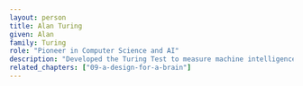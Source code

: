 ```yaml
---
layout: person
title: Alan Turing
given: Alan
family: Turing
role: "Pioneer in Computer Science and AI"
description: "Developed the Turing Test to measure machine intelligence."
related_chapters: ["09-a-design-for-a-brain"]
---
```


